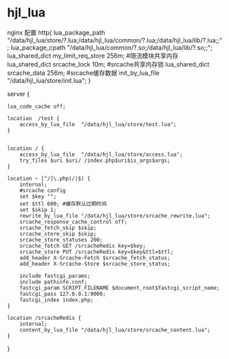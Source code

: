 # hjl_lua
nginx 配置
http{
        lua_package_path  "/data/hjl_lua/store/?.lua;/data/hjl_lua/common/?.lua;/data/hjl_lua/lib/?.lua;;";
        lua_package_cpath "/data/hjl_lua/common/?.so;/data/hjl_lua/lib/?.so;;";
        lua_shared_dict my_limit_req_store 256m; #限流模块共享内存
        lua_shared_dict srcache_lock 10m; #srcache共享内存锁
        lua_shared_dict srcache_data 256m; #srcache缓存数据
        init_by_lua_file "/data/hjl_lua/store/init.lua";
}

server {
  
    lua_code_cache off;

    location  /test {
        access_by_lua_file  "/data/hjl_lua/store/test.lua";
    }


    location / {
        access_by_lua_file  "/data/hjl_lua/store/access.lua";
        try_files $uri $uri/ /index.php$uri$is_args$args;
    }

    location ~ [^/]\.php(/|$) {
        internal;
        #srcache config
        set $key "";
        set $ttl 600; #缓存默认过期时间
        set $skip 1;
        rewrite_by_lua_file "/data/hjl_lua/store/srcache_rewrite.lua";
        srcache_response_cache_control off;
        srcache_fetch_skip $skip;
        srcache_store_skip $skip;
        srcache_store_statuses 200;
        srcache_fetch GET /srcacheRedis key=$key;
        srcache_store PUT /srcacheRedis key=$key&ttl=$ttl;
        add_header X-Srcache-Fetch $srcache_fetch_status;
        add_header X-Srcache-Store $srcache_store_status;

        include fastcgi_params;
        include pathinfo.conf;
        fastcgi_param SCRIPT_FILENAME $document_root$fastcgi_script_name;
        fastcgi_pass 127.0.0.1:9000;
        fastcgi_index index.php;
    }

    location /srcacheRedis {
        internal;
        content_by_lua_file "/data/hjl_lua/store/srcache_content.lua";
    }

}
